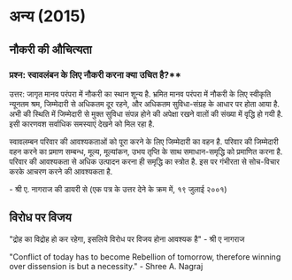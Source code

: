 # अन्य (2015)

## नौकरी की औचित्यता

### प्रश्न: स्वावलंबन के लिए नौकरी करना क्या उचित है?**

उत्तर: जागृत मानव परंपरा में नौकरी का स्थान शून्य है. भ्रमित मानव परंपरा में नौकरी के
लिए स्वीकृति न्यूनतम श्रम, जिम्मेदारी से अधिकतम दूर रहने, और अधिकतम सुविधा-संग्रह के
आधार पर होता आया है. अभी की स्थिति में जिम्मेदारी से मुक्त सुविधा संपन्न होने की
अपेक्षा रखने वालों की संख्या में वृद्धि हो गयी है. इसी कारणवश सर्वाधिक समस्याएं देखने को
मिल रहा है.

स्वावलम्बन परिवार की आवश्यकताओं को पूरा करने के लिए जिम्मेदारी का वहन है. परिवार
की जिम्मेदारी वहन करने का प्रमाण सम्बन्ध, मूल्य, मूल्यांकन, उभय तृप्ति के साथ
समाधान-समृद्धि को प्रमाणित करना है. परिवार की आवश्यकता से अधिक उत्पादन करना ही
समृद्धि का स्त्रोत है. इस पर गंभीरता से सोच-विचार करके आचरण करने की आवश्यकता है.

\- श्री ए. नागराज की डायरी से (एक पत्र के उत्तर देने के क्रम में, १९ जुलाई २००१)


## विरोध पर विजय

\"द्रोह का विद्रोह हो कर रहेगा, इसलिये विरोध पर विजय होना आवश्यक है\" - श्री ए
नागराज

\"Conflict of today has to become Rebellion of tomorrow, therefore
winning over dissension is but a necessity.\" - Shree A. Nagraj
